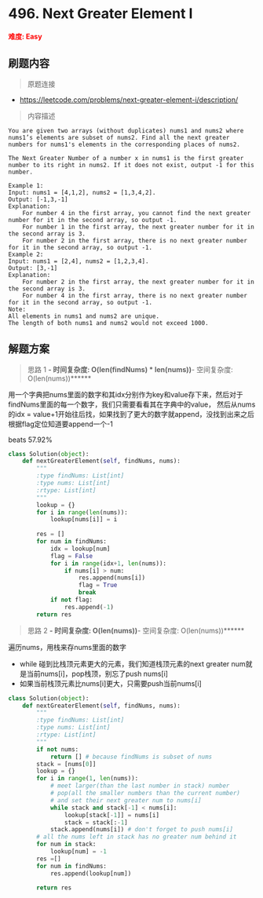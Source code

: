 # 496. Next Greater Element I

**<font color=red>难度: Easy</font>**

## 刷题内容

> 原题连接

* https://leetcode.com/problems/next-greater-element-i/description/

> 内容描述

```
You are given two arrays (without duplicates) nums1 and nums2 where nums1’s elements are subset of nums2. Find all the next greater numbers for nums1's elements in the corresponding places of nums2.

The Next Greater Number of a number x in nums1 is the first greater number to its right in nums2. If it does not exist, output -1 for this number.

Example 1:
Input: nums1 = [4,1,2], nums2 = [1,3,4,2].
Output: [-1,3,-1]
Explanation:
    For number 4 in the first array, you cannot find the next greater number for it in the second array, so output -1.
    For number 1 in the first array, the next greater number for it in the second array is 3.
    For number 2 in the first array, there is no next greater number for it in the second array, so output -1.
Example 2:
Input: nums1 = [2,4], nums2 = [1,2,3,4].
Output: [3,-1]
Explanation:
    For number 2 in the first array, the next greater number for it in the second array is 3.
    For number 4 in the first array, there is no next greater number for it in the second array, so output -1.
Note:
All elements in nums1 and nums2 are unique.
The length of both nums1 and nums2 would not exceed 1000.
```

## 解题方案

> 思路 1
******- 时间复杂度: O(len(findNums) * len(nums))******- 空间复杂度: O(len(nums))******



用一个字典把nums里面的数字和其idx分别作为key和value存下来，然后对于findNums里面的每一个数字，我们只需要看看其在字典中的value，
然后从nums的idx = value+1开始往后找，如果找到了更大的数字就append，没找到出来之后根据flag定位知道要append一个-1

beats 57.92%

```python
class Solution(object):
    def nextGreaterElement(self, findNums, nums):
        """
        :type findNums: List[int]
        :type nums: List[int]
        :rtype: List[int]
        """
        lookup = {}
        for i in range(len(nums)):
            lookup[nums[i]] = i
        
        res = []
        for num in findNums:
            idx = lookup[num]
            flag = False
            for i in range(idx+1, len(nums)):
                if nums[i] > num:
                    res.append(nums[i])
                    flag = True
                    break
            if not flag:
                res.append(-1)
        return res
```


> 思路 2
******- 时间复杂度: O(len(nums))******- 空间复杂度: O(len(nums))******

遍历nums，用栈来存nums里面的数字

- while 碰到比栈顶元素更大的元素，我们知道栈顶元素的next greater num就是当前nums[i]，pop栈顶，别忘了push nums[i]
- 如果当前栈顶元素比nums[i]更大，只需要push当前nums[i]

```python
class Solution(object):
    def nextGreaterElement(self, findNums, nums):
        """
        :type findNums: List[int]
        :type nums: List[int]
        :rtype: List[int]
        """    
        if not nums:
            return [] # because findNums is subset of nums
        stack = [nums[0]]
        lookup = {}
        for i in range(1, len(nums)):
            # meet larger(than the last number in stack) number
            # pop(all the smaller numbers than the current number)
            # and set their next greater num to nums[i]
            while stack and stack[-1] < nums[i]:
                lookup[stack[-1]] = nums[i]
                stack = stack[:-1]
            stack.append(nums[i]) # don't forget to push nums[i]
        # all the nums left in stack has no greater num behind it
        for num in stack: 
            lookup[num] = -1
        res =[]
        for num in findNums:
            res.append(lookup[num])
            
        return res 
```
